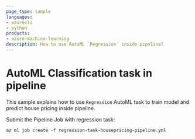 ```yaml
---
page_type: sample
languages:
- azurecli
- python
products:
- azure-machine-learning
description: How to use AutoML `Regression` inside pipeline?
---
```


# AutoML Classification task in pipeline

This sample explains how to use `Regression` AutoML task to train model and predict house pricing inside pipeline.

Submit the Pipeline Job with regression task:
```
az ml job create -f regression-task-housepricing-pipeline.yml
```
